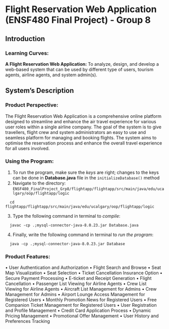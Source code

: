 # Flight Reservation Web Application (ENSF480 Final Project) - Group 8

## Introduction
### Learning Curves:
**A Flight Reservation Web Application:** To analyze, design, and develop a web-based system that can be used by different type of users, tourism agents, airline agents, and system admin(s).

## System’s Description

### Product Perspective:
The Flight Reservation Web Application is a comprehensive online platform designed to streamline and enhance the air travel experience for various user roles within a single airline company. The goal of the system is to give travellers, flight crew and system administrators an easy to use and seamless platform for managing and booking flights. The system aims to optimise the reservation process and enhance the overall travel experience for all users involved.

### Using the Program:
1. To run the program, make sure the *keys* are right; changes to the keys can be done in **Database.java** file in the `initializeDatabase()` method
2. Navigate to the directory: `ENSF480_FinalProject_Grp8/flightapp/flightapp/src/main/java/edu/ucalgary/oop/flightapp/logic`
```terminal
  cd flightapp/flightapp/src/main/java/edu/ucalgary/oop/flightapp/logic
```

3. Type the following command in terminal to *compile*:
```terminal
  javac -cp .;mysql-connector-java-8.0.23.jar Database.java
```
4. Finally, write the following command in terminal to *run the program*:
```terminal
  java -cp .;mysql-connector-java-8.0.23.jar Database
```

### Product Features:
•	User Authentication and Authorization
•	Flight Search and Browse
•	Seat Map Visualization
•	Seat Selection
•	Ticket Cancellation Insurance Option
•	Secure Payment Processing
•	E-ticket and Receipt Generation
•	Flight Cancellation
•	Passenger List Viewing for Airline Agents
•	Crew List Viewing for Airline Agents
•	Aircraft List Management for Admins
•	Crew Management for Admins
•	Airport Lounge Access Management for Registered Users
•	Monthly Promotion News for Registered Users
•	Free Companion Ticket Management for Registered Users
•	User Registration and Profile Management
•	Credit Card Application Process
•	Dynamic Pricing Management
•	Promotional Offer Management
•	User History and Preferences Tracking

